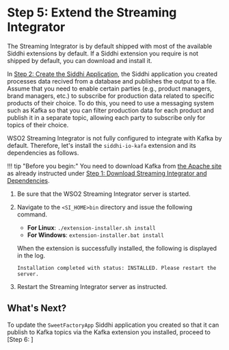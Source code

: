 # Step 5: Extend the Streaming Integrator

The Streaming Integrator is by default shipped with most of the available Siddhi extensions by default. If a Siddhi extension you require is not shipped by default, you can download and install it.

In [Step 2: Create the Siddhi Application](create-the-siddhi-application.md), the Siddhi application you created processes data recived from a database and publishes the output to a file. Assume that you need to enable certain parties (e.g., product managers, brand managers, etc.) to subscribe for production data related to specific products of their choice. To do this, you need to use a messaging system such as Kafka so that you can filter production data for each product and publish it in a separate topic, allowing each party to subscribe only for topics of their choice.

WSO2 Streaming Integrator is not fully configured to integrate with Kafka by default. Therefore, let's install the `siddhi-io-kafa` extension and its dependencies as follows.

!!! tip "Before you begin:"
    You need to download Kafka from [the Apache site](https://www.apache.org/dyn/closer.cgi?path=/kafka/2.3.0/kafka_2.12-2.3.0.tgz) as already instructed under [Step 1: Download Streaming Integrator and Dependencies](download-install-and-start-si.md).

1. Be sure that the WSO2 Streaming Integrator server is started.

2. Navigate to the `<SI_HOME>bin` directory and issue the following command.

    - **For Linux**: `./extension-installer.sh install`<br/>
    - **For Windows**: `extension-installer.bat install`
    
    When the extension is successfully installed, the following is displayed in the log.
    
    ```
    Installation completed with status: INSTALLED. Please restart the server.
    ```
3. Restart the Streaming Integrator server as instructed.

## What's Next?

To update the `SweetFactoryApp` Siddhi application you created so that it can publish to Kafka topics via the Kafka extension you installed, proceed to [Step 6: ]
